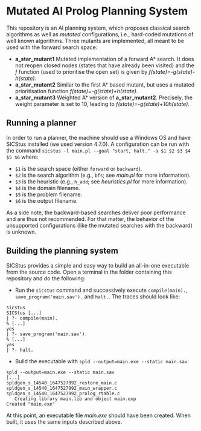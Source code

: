 # Mutated AI Prolog Planning System
This repository is an AI planning system, which proposes classical search algorithms as well as *mutated* configurations, i.e., hard-coded mutations of well known algorithms. Three mutants are implemented, all meant to be used with the forward search space:
- **a_star_mutant1** Mutated implementation of a forward A* search. It does not reopen closed nodes (states that have already been visited) and the *f* function (used to prioritise the open set) is given by *f(state)=-g(state)-h(state)*.
- **a_star_mutant2** Similar to the first A* based mutant, but uses a mutated prioritisation function *f(state)=-g(state)+h(state)*.
- **a_star_mutant3** Weighted A* version of **a_star_mutant2**. Precisely, the weight parameter is set to 10, leading to *f(state)=-g(state)+10h(state)*.


## Running a planner
In order to run a planner, the machine should use a Windows OS and have SICStus installed (we used version 4.7.0). A configuration can be run with the command `sicstus -l main.pl --goal "start, halt." -a $1 $2 $3 $4 $5 $6` where:
- `$1` is the search space (either `forward` or `backward`).
- `$2` is the search algorithm (e.g., `bfs`; see *main.pl* for more information).
- `$3` is the heuristic (e.g., `h_add`; see *heuristics.pl* for more information).
- `$4` is the domain filename.
- `$5` is the problem filename.
- `$6` is the output filename.

As a side note, the backward-based searches deliver poor performance and are thus not recommended. For that matter, the behavior of the unsupported configurations (like the mutated searches with the backward) is unknown.

## Building the planning system
SICStus provides a simple and easy way to build an all-in-one executable from the source code. Open a terminal in the folder containing this repository and do the following:
- Run the `sicstus` command and successively execute `compile(main).`,  `save_program('main.sav').` and `halt.`. The traces should look like:
```
sicstus
SICStus [...]
| ?- compile(main).
% [...]
yes
| ?- save_program('main.sav').
% [...]
yes
| ?- halt.
```
- Build the executable with `spld --output=main.exe --static main.sav`:
```
spld --output=main.exe --static main.sav
[...]
spldgen_s_14540_1647527992_restore_main.c
spldgen_s_14540_1647527992_main_wrapper.c
spldgen_s_14540_1647527992_prolog_rtable.c
   Creating library main.lib and object main.exp
Created "main.exe"
```
At this point, an executable file *main.exe* should have been created. When built, it uses the same inputs described above.
